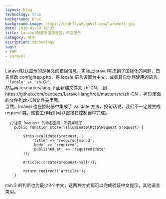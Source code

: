 ```yaml
---
layout: blog
technology: true
background: blue
background-image: https://obdr74yw6.qnssl.com/laravel5.jpg
date: 2018-01-09 16:23
title: Laravel配置多国语言包，中文提示
category: 技术
ascription: technology
tags:
- PHP
- Laravel
---
```


Laravel默认显示的是英文的错误信息，实际上laravel考虑到了国际化的问题，首先修改 config/app.php，将 locale 语言设置为中文，或者其它你想使用的语言。  
 ` 'locale' => 'zh-CN',`  
然后再 resources/lang 下面新建文件夹 zh-CN，
到https://github.com/caouecs/Laravel-lang/tree/master/src/zh-CN ，拷贝里面的文件到zh-CN文件夹里面。  
当然，laravel 也在控制器中集成了 validate 方法，换句话说，我们不一定要生成 request 类，这些工作我们可以直接在控制器中完成。  
```
  //注意 Request 的命名空间，不要弄错了
    public function store(\Illuminate\Http\Request $request) {

        $this->validate($request, [
            'title' => 'required|min:3',
            'body' => 'required',
            'published_at' => 'required|date'
        ]);

        Article::create($request->all());

        return redirect('articles');
    }
```
min:3 的判断也为最少3个中文，这两种方式都可以完成验证中文提示，其他语言类似。